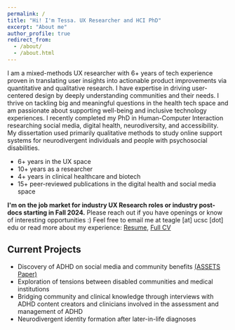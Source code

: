 ```yaml
---
permalink: /
title: "Hi! I'm Tessa. UX Researcher and HCI PhD"
excerpt: "About me"
author_profile: true
redirect_from: 
  - /about/
  - /about.html
---
```


I am a mixed-methods UX researcher with 6+ years of tech experience proven in translating user insights into actionable product improvements via quantitative and
qualitative research. I have expertise in driving user-centered design by deeply understanding communities and their needs. I thrive on tackling big and meaningful questions in the health tech space and am passionate about supporting well-being and inclusive technology experiences. I recently completed my PhD in Human-Computer Interaction researching social media, digital health, neurodiversity, and accessibility. My dissertation used primarily qualitative methods to study online support systems for neurodivergent individuals and people with psychosocial disabilities.

- 6+ years in the UX space
- 10+ years as a researcher
- 4+ years in clinical healthcare and biotech
- 15+ peer-reviewed publications in the digital health and social media space

**I'm on the job market for industry UX Research roles or industry post-docs starting in Fall 2024.** Please reach out if you have openings or know of interesting opportunities :) Feel free to email me at teagle [at] ucsc [dot] edu or read more about my experience: <a href="https://drive.google.com/file/d/1usbnoh52o770eluxFr1KdoRhFFAQ-9sB/view?usp=sharing">Resume</a>, <a href="https://docs.google.com/document/d/1fVXjq2zpsLfV2D0ZVPjSc5PEJuSGxBjOFSl-BDnDwGc/edit?usp=sharing">Full CV</a>

## Current Projects
* Discovery of ADHD on social media and community benefits [(ASSETS Paper)](https://drive.google.com/file/d/1OBNMfZmTm036DeW_ZPJz7g6Q6IBvZRyj/view)
* Exploration of tensions between disabled communities and medical institutions
* Bridging community and clinical knowledge through interviews with ADHD content creators and clinicians involved in the assessment and management of ADHD
* Neurodivergent identity formation after later-in-life diagnoses
